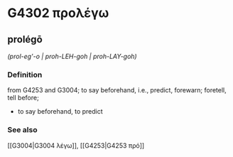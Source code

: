 # G4302 προλέγω

## prolégō

_(prol-eg'-o | proh-LEH-goh | proh-LAY-goh)_

### Definition

from G4253 and G3004; to say beforehand, i.e., predict, forewarn; foretell, tell before; 

- to say beforehand, to predict

### See also

[[G3004|G3004 λέγω]], [[G4253|G4253 πρό]]
